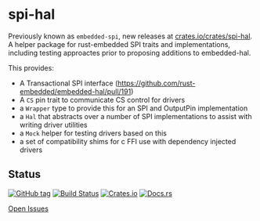 # spi-hal

Previously known as `embedded-spi`, new releases at [crates.io/crates/spi-hal](https://crates.io/crates/spi-hal). 
A helper package for rust-embedded SPI traits and implementations, including testing approactes prior to proposing additions to embedded-hal.


This provides:

- A Transactional SPI interface (https://github.com/rust-embedded/embedded-hal/pull/191)
- A `CS` pin trait to communicate CS control for drivers
- a `Wrapper` type to provide this for an SPI and OutputPin implementation
- a `Hal` that abstracts over a number of SPI implementations to assist with writing driver utilities
- a `Mock` helper for testing drivers based on this
- a set of compatibility shims for c FFI use with dependency injected drivers


## Status

[![GitHub tag](https://img.shields.io/github/tag/ryankurte/rust-embedded-spi.svg)](https://github.com/ryankurte/rust-embedded-spi)
[![Build Status](https://travis-ci.com/ryankurte/rust-embedded-spi.svg?branch=master)](https://travis-ci.com/ryankurte/rust-embedded-spi)
[![Crates.io](https://img.shields.io/crates/v/embedded-spi.svg)](https://crates.io/crates/embedded-spi)
[![Docs.rs](https://docs.rs/embedded-spi/badge.svg)](https://docs.rs/embedded-spi)

[Open Issues](https://github.com/ryankurte/rust-embedded-spi/issues)

